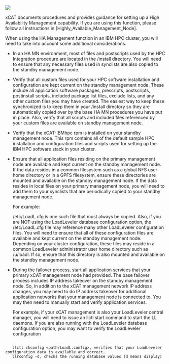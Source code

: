 ![](https://sourceforge.net/p/xcat/wiki/XCAT_Documentation/attachment/Official-xcat-doc.png)


xCAT documents procedures and provides guidance for setting up a High Availability Management capability. If you are using this function, please follow all instructions in [Highly_Available_Management_Node]. 

When using the HA Management function in an IBM HPC cluster, you will need to take into account some additional considerations. 

  * In an HA MN environment, most of files and postscripts used by the HPC Integration procedure are located in the /install directory. You will need to ensure that any necessary files used in synclists are also copied to the standby management node. 
  * Verify that all custom files used for your HPC software installation and configuration are kept current on the standby management node. These include all application software packages, prescripts, postscripts, postinstall scripts, included package list files, exclude lists, and any other custom files you may have created. The easiest way to keep these synchronized is to keep them in your /install directory so they are automatically copied over by the base HA MN procedures you have put in place. Also, verify that all scripts and included files referenced by your custom files are available on standby management node. 
  * Verify that the xCAT-IBMhpc rpm is installed on your standby management node. This rpm contains all of the default sample HPC installation and configuration files and scripts used for setting up the IBM HPC software stack in your cluster. 
  * Ensure that all application files residing on the primary management node are available and kept current on the standby management node. If the data resides in a common filesystem such as a global NFS user home directory or in a GPFS filesystem, ensure these directories are mounted and available on the standby management node. If the data resides in local files on your primary management node, you will need to add them to your synclists that are periodically copied to your standby management node. 

     For example: 

     /etc/LoadL.cfg is one such file that must always be copied. Also, if you are NOT using the LoadLeveler database configuration option, the /etc/LoadL.cfg file may reference many other LoadLeveler configuration files. You will need to ensure that all of these configuration files are available and kept current on the standby management node. Depending on your cluster configuration, these files may reside in a common LoadLeveler administrator user home directory such as /u/loadl. If so, ensure that this directory is also mounted and available on the standby management node. 

  


  * During the failover process, start all application services that your primary xCAT management node had provided. The base failover process includes IP address takeover on the standby management node. So, in addition to the xCAT management network IP address changes, you may need to do IP address takeover for additional application networks that your management node is connected to. You may then need to manually start and verify application services. 

     For example, if your xCAT management is also your LoadLeveler central manager, you will need to issue an llctl start command to start the LL daemons. If you are also running with the LoadLeveler database configuration option, you may want to verify the LoadLeveler configuration 

~~~~

   llctl ckconfig <path/LoadL.config>, verifies that your LoadLeveler configuration data is available and correct. 
   llrconfig -d, checks the running database values (d means display) 
~~~~
